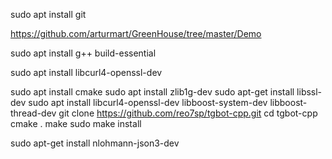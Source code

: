 sudo apt install git

https://github.com/arturmart/GreenHouse/tree/master/Demo

sudo apt install g++ build-essential

sudo apt install libcurl4-openssl-dev

sudo apt install cmake
sudo apt install zlib1g-dev
sudo apt-get install libssl-dev
sudo apt install libcurl4-openssl-dev libboost-system-dev libboost-thread-dev
git clone https://github.com/reo7sp/tgbot-cpp.git
cd tgbot-cpp
cmake .
make
sudo make install

sudo apt-get install nlohmann-json3-dev
